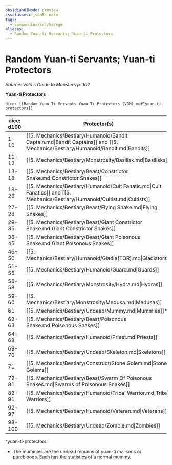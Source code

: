 ```yaml
---
obsidianUIMode: preview
cssclasses: json5e-note
tags:
  - compendium/src/5e/vgm
aliases:
  - Random Yuan-ti Servants; Yuan-ti Protectors
---
```

# Random Yuan-ti Servants; Yuan-ti Protectors
*Source: Volo's Guide to Monsters p. 102* 

**Yuan-ti Protectors**

`dice: [[Random Yuan Ti Servants Yuan Ti Protectors (VGM).md#^yuan-ti-protectors]]`

| dice: d100 | Protector(s) |
|------------|--------------|
| 1-10 | [[5. Mechanics/Bestiary/Humanoid/Bandit Captain.md\|Bandit Captains]] and [[5. Mechanics/Bestiary/Humanoid/Bandit.md\|Bandits]] |
| 11-12 | [[5. Mechanics/Bestiary/Monstrosity/Basilisk.md\|Basilisks]] |
| 13-18 | [[5. Mechanics/Bestiary/Beast/Constrictor Snake.md\|Constrictor Snakes]] |
| 19-26 | [[5. Mechanics/Bestiary/Humanoid/Cult Fanatic.md\|Cult Fanatics]] and [[5. Mechanics/Bestiary/Humanoid/Cultist.md\|Cultists]] |
| 27-28 | [[5. Mechanics/Bestiary/Beast/Flying Snake.md\|Flying Snakes]] |
| 29-35 | [[5. Mechanics/Bestiary/Beast/Giant Constrictor Snake.md\|Giant Constrictor Snakes]] |
| 36-45 | [[5. Mechanics/Bestiary/Beast/Giant Poisonous Snake.md\|Giant Poisonous Snakes]] |
| 46-50 | [[5. Mechanics/Bestiary/Humanoid/Gladia(TOR).md\|Gladiators]] |
| 51-55 | [[5. Mechanics/Bestiary/Humanoid/Guard.md\|Guards]] |
| 56-58 | [[5. Mechanics/Bestiary/Monstrosity/Hydra.md\|Hydras]] |
| 59-60 | [[5. Mechanics/Bestiary/Monstrosity/Medusa.md\|Medusas]] |
| 61 | [[5. Mechanics/Bestiary/Undead/Mummy.md\|Mummies]]* |
| 62-63 | [[5. Mechanics/Bestiary/Beast/Poisonous Snake.md\|Poisonous Snakes]] |
| 64-68 | [[5. Mechanics/Bestiary/Humanoid/Priest.md\|Priests]] |
| 69-70 | [[5. Mechanics/Bestiary/Undead/Skeleton.md\|Skeletons]] |
| 71 | [[5. Mechanics/Bestiary/Construct/Stone Golem.md\|Stone Golems]] |
| 72-81 | [[5. Mechanics/Bestiary/Beast/Swarm Of Poisonous Snakes.md\|Swarms of Poisonous Snakes]] |
| 82-91 | [[5. Mechanics/Bestiary/Humanoid/Tribal Warrior.md\|Tribal Warriors]] |
| 92-97 | [[5. Mechanics/Bestiary/Humanoid/Veteran.md\|Veterans]] |
| 98-100 | [[5. Mechanics/Bestiary/Undead/Zombie.md\|Zombies]] |
^yuan-ti-protectors

* The mummies are the undead remains of yuan-ti malisons or purebloods. Each has the statistics of a normal mummy.
